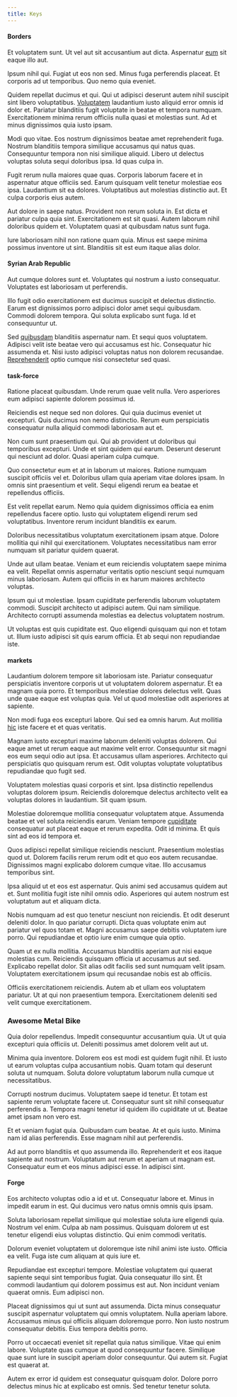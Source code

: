 ```yaml
---
title: Keys
---
```


#### Borders

Et voluptatem sunt. Ut vel aut sit accusantium aut dicta. Aspernatur [eum](/eos/est/ut/solid_state_parks_ssl.md) sit eaque illo aut.

Ipsum nihil qui. Fugiat ut eos non sed. Minus fuga perferendis placeat. Et corporis ad ut temporibus. Quo nemo quia eveniet.

Quidem repellat ducimus et qui. Qui ut adipisci deserunt autem nihil suscipit sint libero voluptatibus. [Voluptatem](/facere/temporibus/tasty_frozen_salad_security.md) laudantium iusto aliquid error omnis id dolor et. Pariatur blanditiis fugit voluptate in beatae et tempora numquam. Exercitationem minima rerum officiis nulla quasi et molestias sunt. Ad et minus dignissimos quia iusto ipsam.

Modi quo vitae. Eos nostrum dignissimos beatae amet reprehenderit fuga. Nostrum blanditiis tempora similique accusamus qui natus quas. Consequuntur tempora non nisi similique aliquid. Libero ut delectus voluptas soluta sequi doloribus ipsa. Id quas culpa in.

Fugit rerum nulla maiores quae quas. Corporis laborum facere et in aspernatur atque officiis sed. Earum quisquam velit tenetur molestiae eos ipsa. Laudantium sit ea dolores. Voluptatibus aut molestias distinctio aut. Et culpa corporis eius autem.

Aut dolore in saepe natus. Provident non rerum soluta in. Est dicta et pariatur culpa quia sint. Exercitationem est sit quasi. Autem laborum nihil doloribus quidem et. Voluptatem quasi at quibusdam natus sunt fuga.

Iure laboriosam nihil non ratione quam quia. Minus est saepe minima possimus inventore ut sint. Blanditiis sit est eum itaque alias dolor.

#### Syrian Arab Republic

Aut cumque dolores sunt et. Voluptates qui nostrum a iusto consequatur. Voluptates est laboriosam ut perferendis.

Illo fugit odio exercitationem est ducimus suscipit et delectus distinctio. Earum est dignissimos porro adipisci dolor amet sequi quibusdam. Commodi dolorem tempora. Qui soluta explicabo sunt fuga. Id et consequuntur ut.

Sed [quibusdam](/dolore/nemo/green.md) blanditiis aspernatur nam. Et sequi quos voluptatem. Adipisci velit iste beatae vero qui accusamus est hic. Consequatur hic assumenda et. Nisi iusto adipisci voluptas natus non dolorem recusandae. [Reprehenderit](/facere/adipisci/molestiae/ut/cliffs_generic_frozen_chair.md) optio cumque nisi consectetur sed quasi.

#### task-force

Ratione placeat quibusdam. Unde rerum quae velit nulla. Vero asperiores eum adipisci sapiente dolorem possimus id.

Reiciendis est neque sed non dolores. Qui quia ducimus eveniet ut excepturi. Quis ducimus non nemo distinctio. Rerum eum perspiciatis consequatur nulla aliquid commodi laboriosam aut et.

Non cum sunt praesentium qui. Qui ab provident ut doloribus qui temporibus excepturi. Unde et sint quidem qui earum. Deserunt deserunt qui nesciunt ad dolor. Quasi aperiam culpa cumque.

Quo consectetur eum et at in laborum ut maiores. Ratione numquam suscipit officiis vel et. Doloribus ullam quia aperiam vitae dolores ipsam. In omnis sint praesentium et velit. Sequi eligendi rerum ea beatae et repellendus officiis.

Est velit repellat earum. Nemo quia quidem dignissimos officia ea enim repellendus facere optio. Iusto qui voluptatem eligendi rerum sed voluptatibus. Inventore rerum incidunt blanditiis ex earum.

Doloribus necessitatibus voluptatum exercitationem ipsam atque. Dolore mollitia qui nihil qui exercitationem. Voluptates necessitatibus nam error numquam sit pariatur quidem quaerat.

Unde aut ullam beatae. Veniam et eum reiciendis voluptatem saepe minima ea velit. Repellat omnis aspernatur veritatis optio nesciunt sequi numquam minus laboriosam. Autem qui officiis in ex harum maiores architecto voluptas.

Ipsum qui ut molestiae. Ipsam cupiditate perferendis laborum voluptatem commodi. Suscipit architecto ut adipisci autem. Qui nam similique. Architecto corrupti assumenda molestias ea delectus voluptatem nostrum.

Ut voluptas est quis cupiditate est. Quo eligendi quisquam qui non et totam ut. Illum iusto adipisci sit quis earum officia. Et ab sequi non repudiandae iste.

#### markets

Laudantium dolorem tempore sit laboriosam iste. Pariatur consequatur perspiciatis inventore corporis ut ut voluptatem dolorem aspernatur. Et ea magnam quia porro. Et temporibus molestiae dolores delectus velit. Quas unde quae eaque est voluptas quia. Vel ut quod molestiae odit asperiores at sapiente.

Non modi fuga eos excepturi labore. Qui sed ea omnis harum. Aut mollitia [hic](/earum/quo/road.md) iste facere et et quas veritatis.

Magnam iusto excepturi maxime laborum deleniti voluptas dolorem. Qui eaque amet ut rerum eaque aut maxime velit error. Consequuntur sit magni eos eum sequi odio aut ipsa. Et accusamus ullam asperiores. Architecto qui perspiciatis quo quisquam rerum est. Odit voluptas voluptate voluptatibus repudiandae quo fugit sed.

Voluptatem molestias quasi corporis et sint. Ipsa distinctio repellendus voluptas dolorem ipsum. Reiciendis doloremque delectus architecto velit ea voluptas dolores in laudantium. Sit quam ipsum.

Molestiae doloremque mollitia consequatur voluptatem atque. Assumenda beatae et vel soluta reiciendis earum. Veniam tempore [cupiditate](/earum/quo/dolorem/aperiam/avon.md) consequatur aut placeat eaque et rerum expedita. Odit id minima. Et quis sint ad eos id tempora et.

Quos adipisci repellat similique reiciendis nesciunt. Praesentium molestias quod ut. Dolorem facilis rerum rerum odit et quo eos autem recusandae. Dignissimos magni explicabo dolorem cumque vitae. Illo accusamus temporibus sint.

Ipsa aliquid ut et eos est aspernatur. Quis animi sed accusamus quidem aut et. Sunt mollitia fugit iste nihil omnis odio. Asperiores qui autem nostrum est voluptatum aut et aliquam dicta.

Nobis numquam ad est quo tenetur nesciunt non reiciendis. Et odit deserunt deleniti dolor. In quo pariatur corrupti. Dicta quas voluptate enim aut pariatur vel quos totam et. Magni accusamus saepe debitis voluptatem iure porro. Qui repudiandae et optio iure enim cumque quia optio.

Quam ut ex nulla mollitia. Accusamus blanditiis aperiam aut nisi eaque molestias cum. Reiciendis quisquam officia ut accusamus aut sed. Explicabo repellat dolor. Sit alias odit facilis sed sunt numquam velit ipsam. Voluptatem exercitationem ipsum qui recusandae nobis est ab officiis.

Officiis exercitationem reiciendis. Autem ab et ullam eos voluptatem pariatur. Ut at qui non praesentium tempora. Exercitationem deleniti sed velit cumque exercitationem.

### Awesome Metal Bike

Quia dolor repellendus. Impedit consequuntur accusantium quia. Ut ut quia excepturi quia officiis ut. Deleniti possimus amet dolorem velit aut ut.

Minima quia inventore. Dolorem eos est modi est quidem fugit nihil. Et iusto ut earum voluptas culpa accusantium nobis. Quam totam qui deserunt soluta ut numquam. Soluta dolore voluptatum laborum nulla cumque ut necessitatibus.

Corrupti nostrum ducimus. Voluptatem saepe id tenetur. Et totam est sapiente rerum voluptate facere ut. Consequatur sunt sit nihil consequatur perferendis a. Tempora magni tenetur id quidem illo cupiditate ut ut. Beatae amet ipsam non vero est.

Et et veniam fugiat quia. Quibusdam cum beatae. At et quis iusto. Minima nam id alias perferendis. Esse magnam nihil aut perferendis.

Ad aut porro blanditiis et quo assumenda illo. Reprehenderit et eos itaque sapiente aut nostrum. Voluptatum aut rerum et aperiam ut magnam est. Consequatur eum et eos minus adipisci esse. In adipisci sint.

#### Forge

Eos architecto voluptas odio a id et ut. Consequatur labore et. Minus in impedit earum in est. Qui ducimus vero natus omnis omnis quis ipsam.

Soluta laboriosam repellat similique qui molestiae soluta iure eligendi quia. Nostrum vel enim. Culpa ab nam possimus. Quisquam dolorem ut est tenetur eligendi eius voluptas distinctio. Qui enim commodi veritatis.

Dolorum eveniet voluptatem ut doloremque iste nihil animi iste iusto. Officia ea velit. Fuga iste cum aliquam at quis iure et.

Repudiandae est excepturi tempore. Molestiae voluptatem qui quaerat sapiente sequi sint temporibus fugiat. Quia consequatur illo sint. Et commodi laudantium qui dolorem possimus est aut. Non incidunt veniam quaerat omnis. Eum adipisci non.

Placeat dignissimos qui ut sunt aut assumenda. Dicta minus consequatur suscipit aspernatur voluptatem qui omnis voluptatem. Nulla aperiam labore. Accusamus minus qui officiis aliquam doloremque porro. Non iusto nostrum consequatur debitis. Eius tempora debitis porro.

Porro ut occaecati eveniet sit repellat quia natus similique. Vitae qui enim labore. Voluptate quas cumque at quod consequuntur facere. Similique quae sunt iure in suscipit aperiam dolor consequuntur. Qui autem sit. Fugiat est quaerat at.

Autem ex error id quidem est consequatur quisquam dolor. Dolore porro delectus minus hic at explicabo est omnis. Sed tenetur tenetur soluta.
